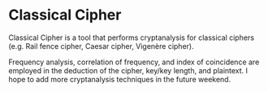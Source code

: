 # Classical Cipher

Classical Cipher is a tool that performs cryptanalysis for classical ciphers (e.g. Rail fence cipher, Caesar cipher, Vigenère cipher). 

Frequency analysis, correlation of frequency, and index of coincidence are employed in the deduction of the cipher, key/key length, and plaintext. I hope to add more cryptanalysis techniques in the future weekend.
